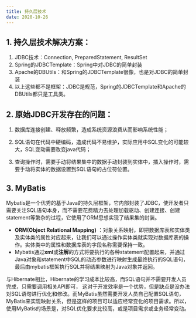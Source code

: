 ```yaml
---
title: 持久层技术
date: 2020-10-26
---
```


## 1. 持久层技术解决方案：

1. JDBC技术：Connection, PreparedStatement, ResultSet
2. Spring的JDBCTemplate：Spring中对JDBC的简单封装
3. Apache的DBUtils：和Spring的JDBCTemplate很像，也是对JDBC的简单封装
4. 以上这些都不是框架：JDBC是规范，Spring的JDBCTemplate和Apache的DBUtils都只是工具类。

## 2. 原始JDBC开发存在的问题：

1. 数据库连接创建、释放频繁，造成系统资源浪费从而影响系统性能；

2. SQL语句在代码中硬编码，造成代码不易维护，实际应用中SQL变化的可能较大，SQL变动需要改变java代码；

3. 查询操作时，需要手动将结果集中的数据手动封装到实体中，插入操作时，需要手动将实体的数据设置到SQL语句的占位符位置。

## 3. MyBatis

Mybatis是一个优秀的基于Java的持久层框架，它内部封装了JDBC，使开发者只需要关注SQL语句本身，而不需要花费精力去处理加载驱动、创建连接、创建statement等繁杂的过程，它使用了ORM思想实现了结果集的封装。

- **ORM(Object Relational Mapping)** ：对象关系映射，即把数据库表和实体类及实体类的属性对应起来，让我们可以通过操作实体类就实现对数据库表的操作。实体类中的属性和数据库表的字段名称需要保持一致。
- Mybatis通过**xml**或**注解**的方式将要执行的各种statement配置起来，并通过Java对象和statement中SQL的动态参数进行映射生成最终执行的SQL语句，最后由mybatis框架执行SQL并将结果映射为Java对象并返回。

与Hibernate相比，Hibernate的学习成本比较高，而SQL语句并不需要开发人员完成，只需要调用相关API即可， 这对于开发效率是一个优势，但是缺点是没办法对SQL语句进行优化和修改。而MyBatis虽然需要开发人员自己配置SQL语句，MyBatis来实现映射关系，但是这样的项目可以适应经常变化的项目需求。所以，使用MyBatis的场景是，对SQL优化要求比较高，或是项目需求或业务经常变动。

